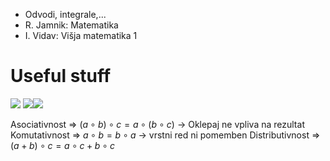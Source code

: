 - Odvodi, integrale,... 
- R. Jamnik: Matematika
- I. Vidav: Višja matematika 1

# Useful stuff
![](https://external-content.duckduckgo.com/iu/?u=https%3A%2F%2Fmathvox.com%2Fwp-content%2Fuploads%2F2018%2F11%2Ftrigonometry_basic-72.png&f=1&nofb=1&ipt=54b563926d0a6b9c0e72500fb60ccb73ed767990a487c463eb53cfbc86fc7a26&ipo=images)
![](https://external-content.duckduckgo.com/iu/?u=https%3A%2F%2Fusercontent1.hubstatic.com%2F2813426_f520.jpg&f=1&nofb=1&ipt=998adb66af9d1bbad672d7cb4c8601eb463385a4eb7ed0337b43239aa577c692&ipo=images)![](https://external-content.duckduckgo.com/iu/?u=https%3A%2F%2Flogos-world.net%2Fwp-content%2Fuploads%2F2022%2F01%2FGreek-Alphabet.png&f=1&nofb=1&ipt=b4ebffc17011ac32e9f043dfcf181be3ce294c480741980bc082d6b7fa2cdfc0&ipo=images)

Asociativnost => $(a\circ b)\circ c=a\circ(b\circ c)$ -> Oklepaj ne vpliva na rezultat
Komutativnost => $a\circ b=b\circ a$ -> vrstni red ni pomemben
Distributivnost => $(a+ b)\circ c= a\circ c + b\circ c$ 